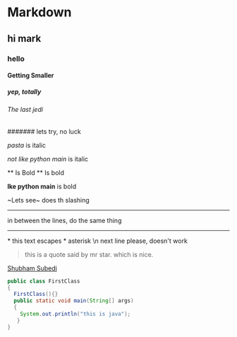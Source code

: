 # Markdown
## hi mark
### hello
#### Getting Smaller
##### yep, totally
###### The last jedi
####### lets try, no luck

<!-- Yo yo comments,  this is italic-->
*pasta* is italic

_not like python main_ is italic

<!-- Comments again, Bold -->
** Is Bold ** Is bold

__lke python main__ is bold

<!-- strikethrough -->
~Lets see~ does th slashing

<!-- the horizontal line -->
---
in between the lines, do the same thing
___

<!--escape character-->
\* this text escapes \* asterisk
\n next line please, doesn't work

<!--blockquote-->
> this is a quote said by mr star. which is nice.

<!--link-->
[Shubham Subedi](http://www.github.com/shubham1o1)

```java
public class FirstClass
{
  FirstClass(){}
  public static void main(String[] args)
  {
    System.out.println("this is java");
   }
}

```

